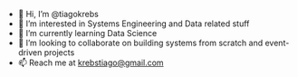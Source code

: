 - 👋 Hi, I’m @tiagokrebs
- 👀 I’m interested in Systems Engineering and Data related stuff
- 🌱 I’m currently learning Data Science
- 💞️ I’m looking to collaborate on building systems from scratch and event-driven projects
- 📫 Reach me at krebstiago@gmail.com

<!---
tiagokrebs/tiagokrebs is a ✨ special ✨ repository because its `README.md` (this file) appears on your GitHub profile.
You can click the Preview link to take a look at your changes.
--->
